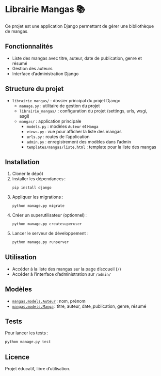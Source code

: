 # Librairie Mangas 📚

Ce projet est une application Django permettant de gérer une bibliothèque de mangas.

## Fonctionnalités

- Liste des mangas avec titre, auteur, date de publication, genre et résumé
- Gestion des auteurs
- Interface d’administration Django

## Structure du projet

- `librairie_mangas/` : dossier principal du projet Django
  - `manage.py` : utilitaire de gestion du projet
  - `librairie_mangas/` : configuration du projet (settings, urls, wsgi, asgi)
  - `mangas/` : application principale
    - `models.py` : modèles `Auteur` et `Manga`
    - `views.py` : vue pour afficher la liste des mangas
    - `urls.py` : routes de l’application
    - `admin.py` : enregistrement des modèles dans l’admin
    - `templates/mangas/liste.html` : template pour la liste des mangas

## Installation

1. Cloner le dépôt
2. Installer les dépendances :
    ```sh
    pip install django
    ```
3. Appliquer les migrations :
    ```sh
    python manage.py migrate
    ```
4. Créer un superutilisateur (optionnel) :
    ```sh
    python manage.py createsuperuser
    ```
5. Lancer le serveur de développement :
    ```sh
    python manage.py runserver
    ```

## Utilisation

- Accéder à la liste des mangas sur la page d’accueil (`/`)
- Accéder à l’interface d’administration sur `/admin/`

## Modèles

- [`mangas.models.Auteur`](mangas/models.py) : nom, prénom
- [`mangas.models.Manga`](mangas/models.py) : titre, auteur, date_publication, genre, résumé

## Tests

Pour lancer les tests :
```sh
python manage.py test
```

## Licence

Projet éducatif, libre d’utilisation.